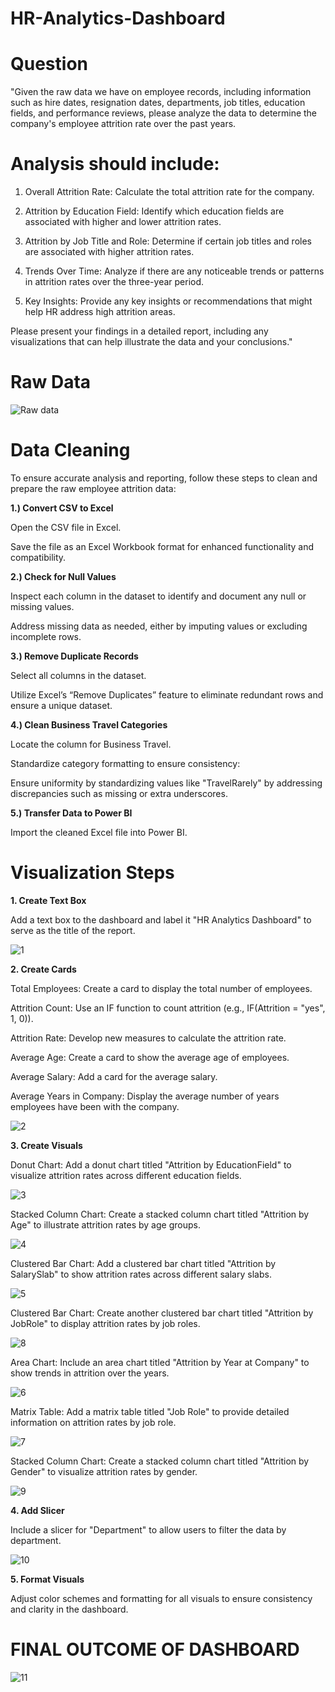 # HR-Analytics-Dashboard
# Question
"Given the raw data we have on employee records, including information such as hire dates, resignation dates, departments, job titles, education fields, and performance reviews, please analyze the data to determine the company's employee attrition rate over the past years.

# Analysis should include:

1) Overall Attrition Rate: Calculate the total attrition rate for the company.

2) Attrition by Education Field: Identify which education fields are associated with higher and lower attrition rates.

3) Attrition by Job Title and Role: Determine if certain job titles and roles are associated with higher attrition rates.

4) Trends Over Time: Analyze if there are any noticeable trends or patterns in attrition rates over the three-year period.

5) Key Insights: Provide any key insights or recommendations that might help HR address high attrition areas.

Please present your findings in a detailed report, including any visualizations that can help illustrate the data and your conclusions."

# Raw Data

![Raw data](https://github.com/user-attachments/assets/475970cb-4684-49d3-a6c9-8484e0ea948c)

# Data Cleaning

To ensure accurate analysis and reporting, follow these steps to clean and prepare the raw employee attrition data:

**1.) Convert CSV to Excel**

Open the CSV file in Excel.

Save the file as an Excel Workbook format for enhanced functionality and compatibility.

**2.) Check for Null Values**

Inspect each column in the dataset to identify and document any null or missing values.

Address missing data as needed, either by imputing values or excluding incomplete rows.


**3.) Remove Duplicate Records**

Select all columns in the dataset.

Utilize Excel’s “Remove Duplicates” feature to eliminate redundant rows and ensure a unique dataset.

**4.) Clean Business Travel Categories**

Locate the column for Business Travel.

Standardize category formatting to ensure consistency:

Ensure uniformity by standardizing values like "TravelRarely" by addressing discrepancies such as missing or extra underscores.

**5.) Transfer Data to Power BI**

Import the cleaned Excel file into Power BI.

# Visualization Steps

**1. Create Text Box**

Add a text box to the dashboard and label it "HR Analytics Dashboard" to serve as the title of the report.

![1](https://github.com/user-attachments/assets/52b60f18-482b-4d45-9d72-d1b34084cca9)


**2. Create Cards**

Total Employees: Create a card to display the total number of employees.

Attrition Count: Use an IF function to count attrition (e.g., IF(Attrition = "yes", 1, 0)).

Attrition Rate: Develop new measures to calculate the attrition rate.

Average Age: Create a card to show the average age of employees.

Average Salary: Add a card for the average salary.

Average Years in Company: Display the average number of years employees have been with the company.

![2](https://github.com/user-attachments/assets/ab4d7df7-1117-4097-b6e5-38ab8625f1f5)

**3. Create Visuals**

Donut Chart: Add a donut chart titled "Attrition by EducationField" to visualize attrition rates across different education fields.

![3](https://github.com/user-attachments/assets/be256497-c2b5-4902-ab6c-688486252372)

Stacked Column Chart: Create a stacked column chart titled "Attrition by Age" to illustrate attrition rates by age groups.

![4](https://github.com/user-attachments/assets/36a8ad35-602d-433e-b782-7a2c52f7f746)

Clustered Bar Chart: Add a clustered bar chart titled "Attrition by SalarySlab" to show attrition rates across different salary slabs.

![5](https://github.com/user-attachments/assets/e2bf146e-bb98-47ba-af9c-b76cfe0d7744)


Clustered Bar Chart: Create another clustered bar chart titled "Attrition by JobRole" to display attrition rates by job roles.

![8](https://github.com/user-attachments/assets/a2e9ad01-9824-4bd5-9124-e1cdbf2eff38)

Area Chart: Include an area chart titled "Attrition by Year at Company" to show trends in attrition over the years.

![6](https://github.com/user-attachments/assets/3842d4c5-418f-4b5a-aa1d-9969b23275c7)

Matrix Table: Add a matrix table titled "Job Role" to provide detailed information on attrition rates by job role.

![7](https://github.com/user-attachments/assets/eec7fbed-9509-4aee-bed5-8e7793c7e604)

Stacked Column Chart: Create a stacked column chart titled "Attrition by Gender" to visualize attrition rates by gender.

![9](https://github.com/user-attachments/assets/dc8a5feb-157c-41ca-80d1-f9ce85c54425)

**4. Add Slicer**

Include a slicer for "Department" to allow users to filter the data by department.

![10](https://github.com/user-attachments/assets/acf63f59-bf87-4acd-b2b5-a5a0ec10403d)

**5. Format Visuals**

Adjust color schemes and formatting for all visuals to ensure consistency and clarity in the dashboard.

# FINAL OUTCOME OF DASHBOARD 

![11](https://github.com/user-attachments/assets/566ea471-92e7-47aa-8b8d-e07526bfa7ce)
